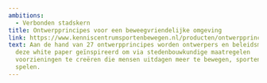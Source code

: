 ```yaml
---
ambitions:
  - Verbonden stadskern
title: Ontwerpprincipes voor een beweegvriendelijke omgeving
link: https://www.kenniscentrumsportenbewegen.nl/producten/ontwerpprincipes-voor-een-beweegvriendelijke-omgeving/
text: Aan de hand van 27 ontwerpprincipes worden ontwerpers en beleidsmakers in
  deze white paper geïnspireerd om via stedenbouwkundige maatregelen
  voorzieningen te creëren die mensen uitdagen meer te bewegen, sporten en te
  spelen.
---
```

